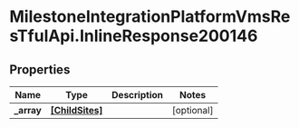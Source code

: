 # MilestoneIntegrationPlatformVmsResTfulApi.InlineResponse200146

## Properties
Name | Type | Description | Notes
------------ | ------------- | ------------- | -------------
**_array** | [**[ChildSites]**](ChildSites.md) |  | [optional] 
